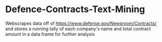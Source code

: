 # Defence-Contracts-Text-Mining
Webscrapes data off of https://www.defense.gov/Newsroom/Contracts/ and stores a running tally of each company's name and total contract amount in a data frame for further analysis 

